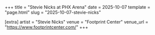 +++
title = "Stevie Nicks at PHX Arena"
date = 2025-10-07
template = "page.html"
slug = "2025-10-07-stevie-nicks"

[extra]
artist = "Stevie Nicks"
venue = "Footprint Center"
venue_url = "https://www.footprintcenter.com/"
+++
